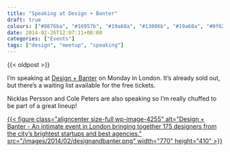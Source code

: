```yaml
---
title: "Speaking at Design + Banter"
draft: true
colours: ["#0876ba", "#16957b", "#19a68a", "#13806b", "#19a68a", "#0f6252", "#19a68a"]
date: 2014-02-26T12:07:11+00:00
categories: ["Events"]
tags: ["design", "meetup", "speaking"]
---
```


{{< oldpost >}}

I’m speaking at [Design + Banter](http://designandbanter.com) on Monday in London. It’s already sold out, but there’s a waiting list available for the free tickets.

Nicklas Persson and Cole Peters are also speaking so I’m really chuffed to be part of a great lineup!

[{{< figure class="aligncenter size-full wp-image-4255" alt="Design + Banter  - An intimate event in London bringing together 175 designers from the city’s brightest startups and best agencies." src="/images/2014/02/designandbanter.png" width="770" height="410" >}}](http://designandbanter.com)

	